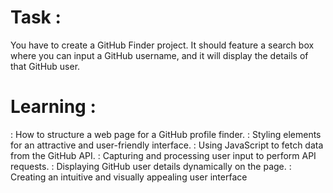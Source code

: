 # Task : 
You have to create a GitHub Finder project. It should feature a search box where you can input a GitHub username, and it will display the details of that GitHub user.

# Learning :
: How to structure a web page for a GitHub profile finder.
: Styling elements for an attractive and user-friendly interface.
: Using JavaScript to fetch data from the GitHub API.
: Capturing and processing user input to perform API requests.
: Displaying GitHub user details dynamically on the page.
: Creating an intuitive and visually appealing user interface
